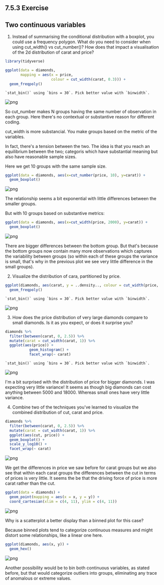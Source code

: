 ## 7.5.3 Exercise

## Two continuous variables

1. Instead of summarising the conditional distribution with a boxplot, you could use a frequency polygon. What do you need to consider when using cut_width() vs cut_number()? How does that impact a visualisation of the 2d distribution of carat and price?


```R
library(tidyverse)
```


```R
ggplot(data = diamonds, 
       mapping = aes(x = price,
                     colour = cut_width(carat, 0.3))) +
  geom_freqpoly()
```

    `stat_bin()` using `bins = 30`. Pick better value with `binwidth`.



![png](output_4_1.png)


So cut_number makes N groups having the same number of observation in each group.
Here there's no contextual or substantive reason for different coding.

cut_width is more substancial. You make groups based on the metric of the variables.

In fact, there's a tension between the two. The idea is that you reach an equilibrium
between the two; categoris which have substantial meaning but also have reasonable sample sizes.

Here we get 10 groups with the same sample size.


```R
ggplot(data = diamonds, aes(x=cut_number(price, 10), y=carat)) +
  geom_boxplot()
```


![png](output_6_0.png)


The relationship seems a bit exponential with little differences between the smaller groups.

But with 10 groups based on substantive metrics:


```R
ggplot(data = diamonds, aes(x=cut_width(price, 2000), y=carat)) +
  geom_boxplot()
```


![png](output_8_0.png)


There are bigger differences between the bottom group. But that's because the bottom groups now
contain many more observations which captures the variability between groups (so within each of
these groups the variance is small, that's why in the previous plot we see very little difference
in the small groups).

2. Visualize the distribution of cara, partitioned by price.


```R
ggplot(diamonds, aes(carat, y = ..density.., colour = cut_width(price, 2000))) +
  geom_freqpoly()
```

    `stat_bin()` using `bins = 30`. Pick better value with `binwidth`.



![png](output_11_1.png)


3. How does the price distribution of very large diamonds compare to small diamonds. Is it as you expect, or does it surprise you?


```R
diamonds %>%
  filter(between(carat, 0, 2.5)) %>%
  mutate(carat = cut_width(carat, 1)) %>%
  ggplot(aes(price)) +
           geom_histogram() +
           facet_wrap(~ carat)
```

    `stat_bin()` using `bins = 30`. Pick better value with `binwidth`.



![png](output_13_1.png)


I'm a bit surprised with the distribution of price for bigger diamonds. I was expecting very little variance! It seems as though big diamonds can cost anything between 5000 and 18000. Whereas small ones have very little variance.

4. Combine two of the techniques you've learned to visualize the combined distribution of cut, carat and price.


```R
diamonds %>%
  filter(between(carat, 0, 2.5)) %>%
  mutate(carat = cut_width(carat, 1)) %>%
  ggplot(aes(cut, price)) +
  geom_boxplot() +
  scale_y_log10() +
  facet_wrap(~ carat)
```


![png](output_16_0.png)


We get the differences in price we saw before for carat groups but we also see that within each carat groups the differences between the cut in terms of prices is very little. It seems the be that the driving force of price is more carat rather than the cut.


```R
ggplot(data = diamonds) +
  geom_point(mapping = aes(x = x, y = y)) +
  coord_cartesian(xlim = c(4, 11), ylim = c(4, 11))
```


![png](output_18_0.png)


Why is a scatterplot a better display than a binned plot for this case?

Because binned plots tend to categorize continuous measures and might distort some relationships, like a linear one here.


```R
ggplot(diamonds, aes(x, y)) +
  geom_hex()
```


![png](output_21_0.png)


Another possibility would be to bin both continuous variables, as stated before, but that would categorize outliers into groups, eliminating any trace of anomalous or extreme values.
